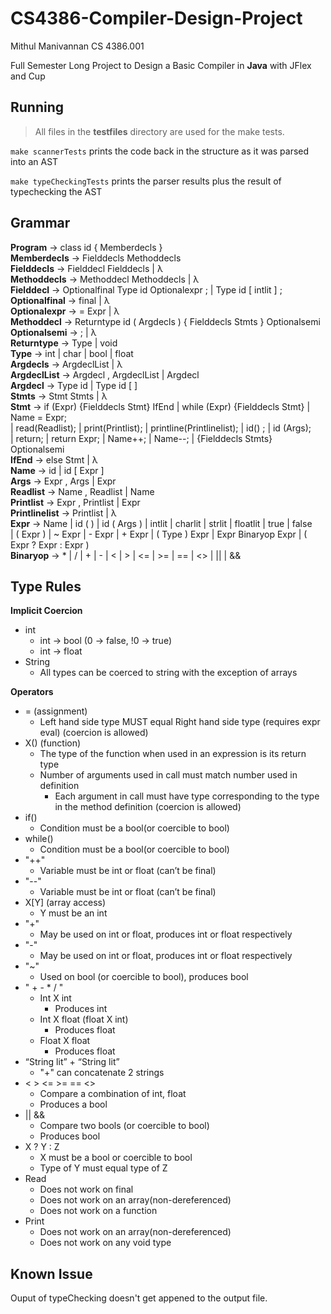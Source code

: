 # CS4386-Compiler-Design-Project

Mithul Manivannan
CS 4386.001

Full Semester Long Project to Design a Basic Compiler in **Java** with JFlex and Cup

## Running
> All files in the **testfiles** directory are used for the make tests.

`make scannerTests` prints the code back in the structure as it was parsed into an AST

`make typeCheckingTests` prints the parser results plus the result of typechecking the AST

## Grammar
**Program** → class id { Memberdecls }  
**Memberdecls** → Fielddecls Methoddecls  
**Fielddecls** → Fielddecl Fielddecls | λ  
**Methoddecls** → Methoddecl Methoddecls | λ  
**Fielddecl** → Optionalfinal Type id Optionalexpr ; | Type id [ intlit ] ;  
**Optionalfinal** → final | λ  
**Optionalexpr** → = Expr | λ  
**Methoddecl** → Returntype id ( Argdecls ) { Fielddecls Stmts } Optionalsemi  
**Optionalsemi** → ; | λ  
**Returntype** → Type | void  
**Type** → int | char | bool | float  
**Argdecls** → ArgdeclList | λ  
**ArgdeclList** → Argdecl , ArgdeclList | Argdecl  
**Argdecl** → Type id | Type id [ ]  
**Stmts** → Stmt Stmts | λ  
**Stmt** → if (Expr) {Fielddecls Stmt} IfEnd | while (Expr) {Fielddecls Stmt} | Name = Expr;  
| read(Readlist); | print(Printlist); | printline(Printlinelist); | id() ; | id (Args);  
| return; | return Expr; | Name++; | Name--; | {Fielddecls Stmts} Optionalsemi  
**IfEnd** → else Stmt | λ  
**Name** → id | id [ Expr ]  
**Args** → Expr , Args | Expr  
**Readlist** → Name , Readlist | Name  
**Printlist** → Expr , Printlist | Expr  
**Printlinelist** → Printlist | λ  
**Expr** → Name | id ( ) | id ( Args ) | intlit | charlit | strlit | floatlit | true | false  
| ( Expr ) | ~ Expr | - Expr | + Expr | ( Type ) Expr | Expr Binaryop Expr | ( Expr ? Expr : Expr )  
**Binaryop** → * | / | + | - | < | > | <= | >= | == | <> | || | &&  


## Type Rules
**Implicit Coercion**  
- int
  - int → bool (0 → false, !0 → true)
  - int → float
- String
  - All types can be coerced to string with the exception of arrays  
  
**Operators**  
- = (assignment)
  - Left hand side type MUST equal Right hand side type (requires expr eval) (coercion is allowed)
- X() (function)
  - The type of the function when used in an expression is its return type
  - Number of arguments used in call must match number used in definition
    - Each argument in call must have type corresponding to the type in the method definition (coercion is allowed)
- if()
  - Condition must be a bool(or coercible to bool)
- while()
  - Condition must be a bool(or coercible to bool)
- "++"
  - Variable must be int or float (can’t be final)
- "--"
  - Variable must be int or float (can’t be final)
- X[Y] (array access)
  - Y must be an int
- "+"
  - May be used on int or float, produces int or float respectively
- "-"
  - May be used on int or float, produces int or float respectively
- "~"
  - Used on bool (or coercible to bool), produces bool
- " + - * / "
  - Int X int
    - Produces int
  - Int X float (float X int)
    - Produces float
  - Float X float
    - Produces float
- “String lit” + “String lit”
  - "+" can concatenate 2 strings
- < > <= >= == <>
  - Compare a combination of int, float
  - Produces a bool
- || &&
  - Compare two bools (or coercible to bool)
  - Produces bool
- X ? Y : Z
  - X must be a bool or coercible to bool
  - Type of Y must equal type of Z
- Read
  - Does not work on final
  - Does not work on an array(non-dereferenced)
  - Does not work on a function
- Print
  - Does not work on an array(non-dereferenced)
  - Does not work on any void type

## Known Issue
Ouput of typeChecking doesn't get appened to the output file.